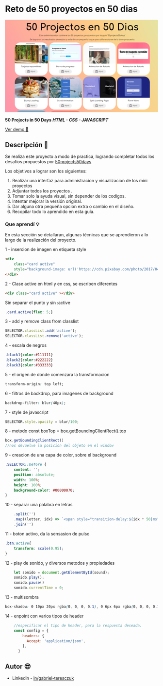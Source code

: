 
# Reto de 50 proyectos en 50 dias

![preview](./img/preview.png)


**50 Projects in 50 Days**
***HTML - CSS - JAVASCRIPT***

[Ver demo 👀](https://gabrielteresczuk.github.io/50Proyects50Days/)

## Descripción 📑

Se realiza este proyecto a modo de practica, logrando completar todos los desafios propuestos por [50projects50days](https://github.com/bradtraversy/50projects50days)

Los objetivos a lograr son los siguientes:

 1. Realizar una interfaz para administracion y visualizacion de los mini proyectos
 2. Adjuntar todos los proyectos .
 3. Tomar solo la ayuda visual, sin depender de los codigos.
 4. Intentar mejorar la versión original.
 5. Dar alguna otra pequeña opcion extra o cambio en el diseño.
 6. Recopilar todo lo aprendido en esta guía.

  



### Que aprendí 💡

En esta sección se detallaran, algunas técnicas que se aprendieron a lo largo de la realización del proyecto.

1 - insercion de imagen en etiqueta style

```html
<div  
	class="card active"  
	style="background-image: url('https://cdn.pixabay.com/photo/2017/04/09/09/56/avenue-2215317_960_720.jpg')">
</div>
```

2 - Clase active en html y en css, se escriben diferentes

```html
<div class="card active" ></div>
```
Sin separar el punto y sin :active
```css
.card.active{flex: 5;}
```

3 -  add y remove class from classlist
```js
SELECTOR.classList.add('active');
SELECTOR.classList.remove('active');
```
4 - escala de negros
```css
.black1{color:#111111}
.black2{color:#222222}
.black3{color:#333333}
```

5 - el origen de donde comenzara la transformacion
```css
transform-origin: top left;
```

6 - filtros de backdrop, para imagenes de background
```css
backdrop-filter: blur(40px);
```

7 - style de javascript
```js
SELECTOR.style.opacity = blur/100;
```

8 - metodo const boxTop = box.getBoundingClientRect().top
```js
box.getBoundingClientRect()
//nos devuelve la posicion del objeto en el window
```

9 - creacion de una capa de color, sobre el background
```css
.SELECTOR::before {
    content: '';
    position: absolute;
    width: 100%;
    height: 100%;
    background-color: #00000070;
}
```

10 - separar una palabra en letras
```js
    .split('')
    .map((letter, idx) => `<span style="transition-delay:${idx * 50}ms">${letter}</span>`)
    .join('')
```

11 - boton activo, da la sensasion de pulso
```css
.btn:active{
    transform: scale(0.95);
}
```

12 - play de sonido, y diversos metodos y propiedades
```js
    let sonido = document.getElementById(sound);
    sonido.play();
    sonido.pause()
    sonido.currentTime = 0;
```

13 - multisombra
```css
box-shadow: 0 10px 20px rgba(0, 0, 0, 0.1), 0 6px 6px rgba(0, 0, 0, 0.1);
```

14 - enpoint con varios tipos de header
```js
    //especificar el tipo de header, para la respuesta deseada.
    const config = {
        headers: {
          Accept: 'application/json',
        },
      }
```

## Autor 😎

- Linkedin - [in/gabriel-teresczuk](https://www.linkedin.com/in/gabriel-teresczuk/)
